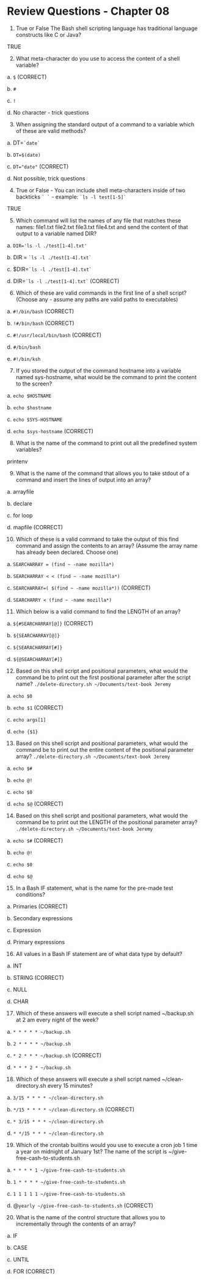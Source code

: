 # Review Questions - Chapter 08

1) True or False The Bash shell scripting language has traditional language constructs like C or Java?

TRUE

2) What meta-character do you use to access the content of a shell variable?

a.  ```$``` (CORRECT)

b.  ```#```

c.  ```!```

d.  No character - trick questions

3) When assigning the standard output of a command to a variable which of these are valid methods?

a. DT=``` `date` ```

b. `DT=$(date)`

c. `DT="date"` (CORRECT)

d. Not possible, trick questions

4) True or False - You can include shell meta-characters inside of two backticks ``` ` ` ``` - example: ``` `ls -l test[1-5]` ```

TRUE

5) Which command will list the names of any file that matches these names: file1.txt file2.txt file3.txt file4.txt and send the content of that output to a variable named DIR?

a. `DIR='ls -l ./test[1-4].txt'`

b. DIR = ``` `ls -l ./test[1-4].txt` ```

c. $DIR=``` `ls -l ./test[1-4].txt` ```

d. DIR=``` `ls -l ./test[1-4].txt` ``` (CORRECT)

6) Which of these are valid commands in the first line of a shell script?  (Choose any - assume any paths are valid paths to executables)

a. ```#!/bin/bash``` (CORRECT)

b. ```!#/bin/bash``` (CORRECT)

c. ```#!/usr/local/bin/bash``` (CORRECT)

d. ```#/bin/bash```

e. ```#!/bin/ksh```


7) If you stored the output of the command hostname into a variable named sys-hostname, what would be the command to print the content to the screen?

a.  ```echo $HOSTNAME```

b.  ```echo $hostname```

c.  ```echo $SYS-HOSTNAME```

d.  ```echo $sys-hostname``` (CORRECT)


8) What is the name of the command to print out all the predefined system variables?

printenv

9) What is the name of the command that allows you to take stdout of a command and insert the lines of output into an array?

a. arrayfile

b. declare

c. for loop

d. mapfile (CORRECT)


10) Which of these is a valid command to take the output of this find command and assign the contents to an array?  (Assume the array name has already been declared. Choose one)

a. ```SEARCHARRAY = (find ~ -name mozilla*)```

b. ```SEARCHARRAY < < (find ~ -name mozilla*)```

c. ```SEARCHARRAY=( $(find ~ -name mozilla*))``` (CORRECT)

d. ```SEARCHARRY < (find ~ -name mozilla*)```


11) Which below is a valid command to find the LENGTH of an array?

a. ```${#SEARCHARRAY[@]}``` (CORRECT)

b. ```${SEARCHARRAY[@]}```

c. ```${SEARACHARRAY[#]}```

d. ```${@SEARCHARRAY[#]}```


12) Based on this shell script and positional parameters, what would the command be to print out the first positional parameter after the script name? ```./delete-directory.sh ~/Documents/text-book Jeremy```

a.  ```echo $0```

b.  ```echo $1``` (CORRECT)

c.  ```echo args[1]```

d.  ```echo {$1}```

13) Based on this shell script and positional parameters, what would the command be to print out the entire content of the positional parameter array? ```./delete-directory.sh ~/Documents/text-book Jeremy```

a.  ```echo $#```

b.  ```echo @!```

c.  ```echo $0```

d.  ```echo $@``` (CORRECT)

14) Based on this shell script and positional parameters, what would the command be to print out the LENGTH of the positional parameter array? ```./delete-directory.sh ~/Documents/text-book Jeremy```

a.  ```echo $#``` (CORRECT)

b.  ```echo @!```

c.  ```echo $0```

d.  ```echo $@```

15) In a Bash IF statement, what is the name for the pre-made test conditions?

a. Primaries (CORRECT)

b. Secondary expressions

c. Expression

d. Primary expressions

16) All values in a Bash IF statement are of what data type by default?

a. INT

b. STRING (CORRECT)

c. NULL

d. CHAR

17) Which of these answers will execute a shell script named ~/backup.sh at 2 am every night of the week?

a. ```* * * * * ~/backup.sh```

b. ```2 * * * * ~/backup.sh```

c. ```* 2 * * * ~/backup.sh``` (CORRECT)

d. ```* * * 2 * ~/backup.sh```

18) Which of these answers will execute a shell script named ~/clean-directory.sh every 15 minutes?

a. ```3/15 * * * * ~/clean-directory.sh```

b. ```*/15 * * * * ~/clean-directory.sh``` (CORRECT)

c. ```* 3/15 * * * ~/clean-directory.sh```

d. ```* */15 * * * ~/clean-directory.sh```

19) Which of the crontab builtins would you use to execute a cron job 1 time a year on midnight of January 1st?  The name of the script is ~/give-free-cash-to-students.sh

a. ```* * * * 1 ~/give-free-cash-to-students.sh```

b. ```1 * * * * ~/give-free-cash-to-students.sh```

c. ```1 1 1 1 1 ~/give-free-cash-to-students.sh```

d. &#64;```yearly ~/give-free-cash-to-students.sh``` (CORRECT)


20) What is the name of the control structure that allows you to incrementally through the contents of an array?

a. IF

b. CASE

c. UNTIL

d. FOR (CORRECT)
